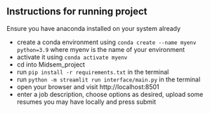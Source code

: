 ## Instructions for running project
Ensure you have anaconda installed on your system already
- create a conda environment using `conda create --name myenv python=3.9` where myenv is the name of your environment
- activate it using `conda activate myenv`
- cd into Midsem_project
- run `pip install -r requirements.txt` in the terminal
- run `python -m streamlit run interface/main.py` in the terminal 
- open your browser and visit http://localhost:8501
- enter a job description, choose options as desired, upload some resumes you may have locally and press submit
